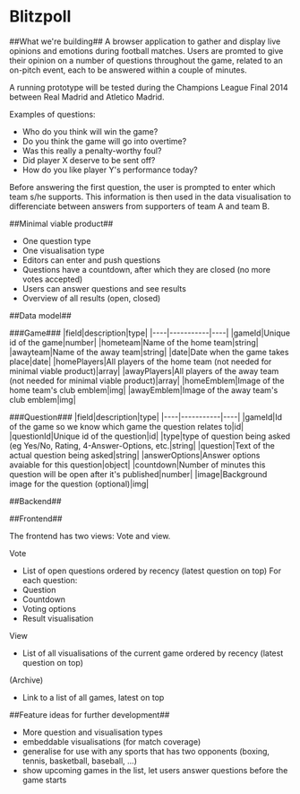 Blitzpoll
==========

##What we're building##
A browser application to gather and display live opinions and emotions during football matches. Users are promted to give their opinion on a number of questions throughout the game, related to an on-pitch event, each to be answered within a couple of minutes.

A running prototype will be tested during the Champions League Final 2014 between Real Madrid and Atletico Madrid.

Examples of questions:
- Who do you think will win the game?
- Do you think the game will go into overtime?
- Was this really a penalty-worthy foul?
- Did player X deserve to be sent off?
- How do you like player Y's performance today?

Before answering the first question, the user is prompted to enter which team s/he supports. This information is then used in the data visualisation to differenciate between answers from supporters of team A and team B.

##Minimal viable product##
- One question type
- One visualisation type
- Editors can enter and push questions
- Questions have a countdown, after which they are closed (no more votes accepted)
- Users can answer questions and see results
- Overview of all results (open, closed)
 
##Data model##

###Game###
|field|description|type|
|----|-----------|----|
|gameId|Unique id of the game|number|
|hometeam|Name of the home team|string|
|awayteam|Name of the away team|string|
|date|Date when the game takes place|date|
|homePlayers|All players of the home team (not needed for minimal viable product)|array|
|awayPlayers|All players of the away team (not needed for minimal viable product)|array|
|homeEmblem|Image of the home team's club emblem|img|
|awayEmblem|Image of the away team's club emblem|img|

###Question###
|field|description|type|
|----|-----------|----|
|gameId|Id of the game so we know which game the question relates to|id|
|questionId|Unique id of the question|id|
|type|type of question being asked (eg Yes/No, Rating, 4-Answer-Options, etc.|string|
|question|Text of the actual question being asked|string|
|answerOptions|Answer options avaiable for this question|object|
|countdown|Number of minutes this question will be open after it's published|number|
|image|Background image for the question (optional)|img|


##Backend##





##Frontend##

The frontend has two views: Vote and view.

Vote
- List of open questions ordered by recency (latest question on top)
For each question:
- Question
- Countdown
- Voting options
- Result visualisation

View
- List of all visualisations of the current game ordered by recency (latest question on top)

(Archive)
- Link to a list of all games, latest on top


##Feature ideas for further development##
- More question and visualisation types
- embeddable visualisations (for match coverage)
- generalise for use with any sports that has two opponents (boxing, tennis, basketball, baseball, ...)
- show upcoming games in the list, let users answer questions before the game starts




 






